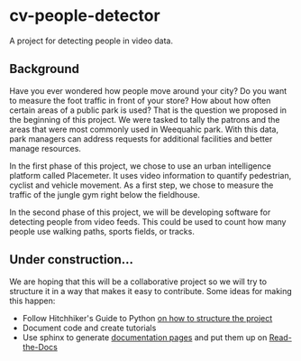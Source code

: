 # cv-people-detector
A project for detecting people in video data.

## Background 
Have you ever wondered how people move around your city? Do you want to measure the foot traffic in front of your store? How about how often certain areas of a public park is used? That is the question we proposed in the beginning of this project. We were tasked to tally the patrons and the areas that were most commonly used in Weequahic park. With this data, park managers can address requests for additional facilities and better manage resources.

In the first phase of this project, we chose to use an urban intelligence platform called Placemeter. It uses video information to quantify pedestrian, cyclist and vehicle movement. As a first step, we chose to measure the traffic of the jungle gym right below the fieldhouse.

In the second phase of this project, we will be developing software for detecting people from video feeds. This could be used to count how many people use walking paths, sports fields, or tracks. 

## Under construction...

We are hoping that this will be a collaborative project
so we will try to structure it in a way that makes
it easy to contribute. Some ideas for making this happen:
  * Follow Hitchhiker's Guide to Python [on how to structure the project](http://docs.python-guide.org/en/latest/writing/structure/#structure-of-the-repository)
  * Document code and create tutorials
  * Use sphinx to generate [documentation pages](https://readthedocs.org/projects/cv-people-detector/) and put them up on [Read-the-Docs](https://docs.readthedocs.io/en/latest/getting_started.html)
